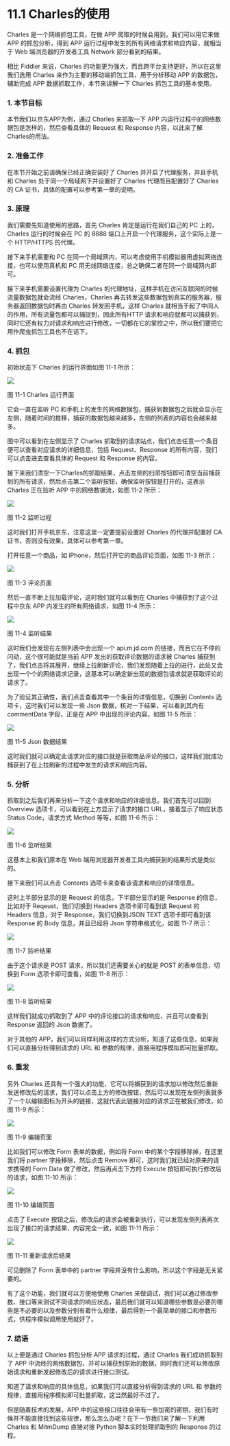 # 11.1 Charles的使用

Charles 是一个网络抓包工具，在做 APP 爬取的时候会用到，我们可以用它来做 APP 的抓包分析，得到 APP 运行过程中发生的所有网络请求和响应内容，就相当于 Web 端浏览器的开发者工具 Network 部分看到的结果。

相比 Fiddler 来说，Charles 的功能更为强大，而且跨平台支持更好，所以在这里我们选用 Charles 来作为主要的移动端抓包工具，用于分析移动 APP 的数据包，辅助完成 APP 数据抓取工作，本节来讲解一下 Charles 抓包工具的基本使用。

### 1. 本节目标

本节我们以京东APP为例，通过 Charles 来抓取一下 APP 内运行过程中的网络数据包是怎样的，然后查看具体的 Request 和 Response 内容，以此来了解Charles的用法。

### 2. 准备工作

在本节开始之前请确保已经正确安装好了 Charles 并开启了代理服务，并且手机和 Charles 处于同一个局域网下并设置好了 Charles 代理而且配置好了 Charles 的 CA 证书，具体的配置可以参考第一章的说明。

### 3. 原理

我们需要先知道使用的思路，首先 Charles 肯定是运行在我们自己的 PC 上的，Charles 运行的时候会在 PC 的 8888 端口上开启一个代理服务，这个实际上是一个 HTTP/HTTPS 的代理。

接下来手机需要和 PC 在同一个局域网内，可以考虑使用手机模拟器用虚拟网络连接，也可以使用真机和 PC 用无线网络连接，总之确保二者在同一个局域网内即可。

接下来手机需要设置代理为 Charles 的代理地址，这样手机在访问互联网的时候流量数据包就会流经 Charles，Charles 再去转发这些数据包到真实的服务器，服务器返回数据包时再由 Charles 转发回手机，这样 Charles 就相当于起了中间人的作用，所有流量包都可以捕捉到，因此所有HTTP 请求和响应就都可以捕获到，同时它还有权力对请求和响应进行修改，一切都在它的掌控之中，所以我们要把它用作爬虫抓包工具也不在话下。

### 4. 抓包

初始状态下 Charles 的运行界面如图 11-1 所示：

![](./pictures/11-1.png)

图 11-1 Charles 运行界面

它会一直在监听 PC 和手机上的发生的网络数据包，捕获到数据包之后就会显示在左侧，随着时间的推移，捕获的数据包越来越多，左侧的列表的内容也会越来越多。

图中可以看到在左侧显示了 Charles 抓取到的请求站点，我们点击任意一个条目便可以查看对应请求的详细信息，包括 Request、Response 的所有内容，我们可以点击进去查看具体的 Request 和 Response 的内容。

接下来我们清空一下Charles的抓取结果，点击左侧的扫帚按钮即可清空当前捕获到的所有请求，然后点击第二个监听按钮，确保监听按钮是打开的，这表示 Charles 正在监听 APP 中的网络数据流，如图 11-2 所示：

![](./pictures/11-2.png)

图 11-2 监听过程

这时我们打开手机京东，注意这里一定要提前设置好 Charles 的代理并配置好 CA 证书，否则没有效果，具体可以参考第一章。

打开任意一个商品，如 iPhone，然后打开它的商品评论页面，如图 11-3 所示：

![](./pictures/11-3.png)

图 11-3 评论页面

然后一直不断上拉加载评论，这时我们就可以看到在 Charles 中捕获到了这个过程中京东 APP 内发生的所有网络请求，如图 11-4 所示：

![](./pictures/11-4.png)

图 11-4 监听结果

这时我们会发现在左侧列表中会出现一个  api.m.jd.com 的链接，而且它在不停的闪动，这个很可能就是当前 APP 发出的获取评论数据的请求被 Charles 捕获到了，我们点击将其展开，继续上拉刷新评论，我们发现随着上拉的进行，此处又会出现一个个的网络请求记录，这基本可以确定新出现的数据包请求就是获取评论的请求了。

为了验证其正确性，我们点击查看其中一个条目的详情信息，切换到 Contents 选项卡，这时我们可以发现一些 Json 数据，核对一下结果，可以看到其内有 commentData 字段，正是在 APP 中出现的评论内容，如图 11-5 所示：

![](./pictures/11-5.png)

图 11-5 Json 数据结果

这时我们就可以确定此请求对应的接口就是获取商品评论的接口，这样我们就成功捕获到了在上拉刷新的过程中发生的请求和响应内容。

### 5. 分析

抓取到之后我们再来分析一下这个请求和响应的详细信息。我们首先可以回到 Overview 选项卡，可以看到在上方显示了请求的接口 URL，接着显示了响应状态 Status Code，请求方式 Method 等等，如图 11-6 所示：

![](./pictures/11-6.png)

图 11-6 监听结果

这基本上和我们原本在 Web 端用浏览器开发者工具内捕获到的结果形式是类似的。

接下来我们可以点击 Contents 选项卡来查看该请求和响应的详情信息。

这时上半部分显示的是 Request 的信息，下半部分显示的是 Response 的信息，比如对于 Reqeust，我们切换到 Headers 选项卡即可看到该 Request 的 Headers 信息，对于 Response，我们切换到JSON TEXT 选项卡即可看到该 Response 的 Body 信息，并且已经将 Json 字符串格式化，如图 11-7 所示：

![](./pictures/11-7.png)

图 11-7 监听结果

由于这个请求是 POST 请求，所以我们还需要关心的就是 POST 的表单信息，切换到 Form 选项卡即可查看，如图 11-8 所示：

![](./pictures/11-8.png)

图 11-8 监听结果

这样我们就成功抓取到了 APP 中的评论接口的请求和响应，并且可以查看到 Response 返回的 Json 数据了。

对于其他的 APP，我们可以同样利用这样的方式分析，知道了这些信息，如果我们可以直接分析得到请求的 URL 和 参数的规律，直接用程序模拟即可批量抓取。

### 6. 重发

另外 Charles 还具有一个强大的功能，它可以将捕获到的请求加以修改然后重新发送修改后的请求，我们可以点击上方的修改按钮，然后可以发现在左侧列表就多了一个以编辑图标为开头的链接，这就代表此链接对应的请求正在被我们修改，如图 11-9 所示：

![](./pictures/11-9.png)

图 11-9 编辑页面

比如我们可以修改 Form 表单的数据，例如将 Form 中的某个字段移除掉，在这里我们将 partner 字段移除，然后点击 Remove 即可，这时我们就已经对原来的请求携带的 Form Data 做了修改，然后再点击下方的 Execute 按钮即可执行修改后的请求，如图 11-10 所示：

![](./pictures/11-10.png)

图 11-10 编辑页面

点击了 Execute 按钮之后，修改后的请求会被重新执行，可以发现左侧列表再次出现了接口的请求结果，内容完全一致，如图 11-11 所示：

![](./pictures/11-11.png)

图 11-11 重新请求后结果

可见删除了 Form 表单中的 partner 字段并没有什么影响，所以这个字段是无关紧要的。

有了这个功能，我们就可以方便地使用 Charles 来做调试，我们可以通过修改参数、接口等来测试不同请求的响应状态，最后我们就可以知道哪些参数是必要的哪些是不必要的以及参数分别有着什么规律，最后得到一个最简单的接口和参数形式，供程序模拟调用使用就好了。


### 7. 结语

以上便是通过 Charles 抓包分析 APP 请求的过程，通过 Charles 我们成功抓取到了 APP 中流经的网络数据包，并可以捕获到原始的数据，同时我们还可以修改原始请求和重新发起修改后的请求进行接口测试。

知道了请求和响应的具体信息，如果我们可以直接分析得到请求的 URL 和 参数的规律，直接用程序模拟即可批量抓取，这当然最好不过了。

但是随着技术的发展，APP 中的这些接口往往会带有一些加密的密钥，我们有时候并不能直接找到这些规律，那么怎么办呢？在下一节我们来了解一下利用 Charles 和 MitmDump 直接对接 Python 脚本实时处理抓取到的 Response 的过程。






